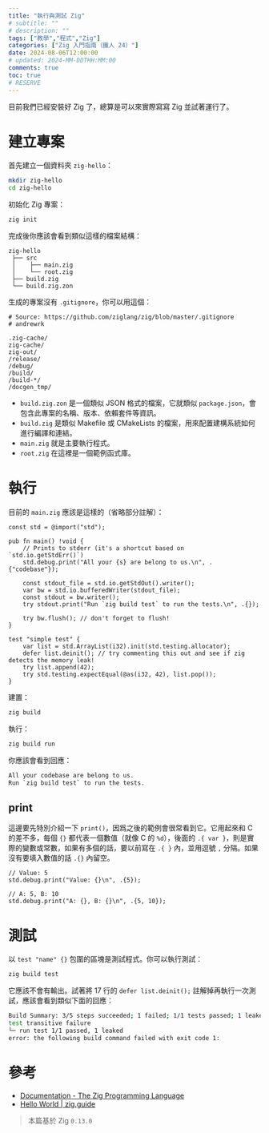 ```yaml
---
title: "執行與測試 Zig"
# subtitle: ""
# description: ""
tags: ["教學","程式","Zig"]
categories: ["Zig 入門指南（鐵人 24）"]
date: 2024-08-06T12:00:00
# updated: 2024-MM-DDTHH:MM:00
comments: true
toc: true
# RESERVE
---
```


目前我們已經安裝好 Zig 了，總算是可以來實際寫寫 Zig 並試著運行了。

<!-- more -->

# 建立專案

首先建立一個資料夾 `zig-hello`：

```bash
mkdir zig-hello
cd zig-hello
```

初始化 Zig 專案：

```bash
zig init
```

完成後你應該會看到類似這樣的檔案結構：

```text
zig-hello
 ├── src
 │    ├── main.zig
 │    └── root.zig
 ├── build.zig
 └── build.zig.zon
```

生成的專案沒有 `.gitignore`，你可以用這個：

```gitignore
# Source: https://github.com/ziglang/zig/blob/master/.gitignore
# andrewrk

.zig-cache/
zig-cache/
zig-out/
/release/
/debug/
/build/
/build-*/
/docgen_tmp/
```

- `build.zig.zon` 是一個類似 JSON 格式的檔案，它就類似 `package.json`，會包含此專案的名稱、版本、依賴套件等資訊。
- `build.zig` 是類似 Makefile 或 CMakeLists 的檔案，用來配置建構系統如何進行編譯和連結。
- `main.zig` 就是主要執行程式。
- `root.zig` 在這裡是一個範例函式庫。

# 執行

目前的 `main.zig` 應該是這樣的（省略部分註解）：

```zig
const std = @import("std");

pub fn main() !void {
    // Prints to stderr (it's a shortcut based on `std.io.getStdErr()`)
    std.debug.print("All your {s} are belong to us.\n", .{"codebase"});

    const stdout_file = std.io.getStdOut().writer();
    var bw = std.io.bufferedWriter(stdout_file);
    const stdout = bw.writer();
    try stdout.print("Run `zig build test` to run the tests.\n", .{});

    try bw.flush(); // don't forget to flush!
}

test "simple test" {
    var list = std.ArrayList(i32).init(std.testing.allocator);
    defer list.deinit(); // try commenting this out and see if zig detects the memory leak!
    try list.append(42);
    try std.testing.expectEqual(@as(i32, 42), list.pop());
}
```

建置：

```bash
zig build
```

執行：

```bash
zig build run
```

你應該會看到回應：

```bash
All your codebase are belong to us.
Run `zig build test` to run the tests.
```

## print

這邊要先特別介紹一下 `print()`，因爲之後的範例會很常看到它。它用起來和 C 的差不多，每個 `{}` 都代表一個數值（就像 C 的 `%d`），後面的 `.{ var }`，則是實際的變數或常數，如果有多個的話，要以前寫在 `.{ }` 內，並用逗號 `,` 分隔。如果沒有要填入數值的話 `.{}` 內留空。

```zig
// Value: 5
std.debug.print("Value: {}\n", .{5});

// A: 5, B: 10
std.debug.print("A: {}, B: {}\n", .{5, 10});
```

# 測試

以 `test "name" {}` 包圍的區塊是測試程式。你可以執行測試：

```bash
zig build test
```

它應該不會有輸出。試著將 17 行的 `defer list.deinit();` 註解掉再執行一次測試，應該會看到類似下面的回應：

```bash
Build Summary: 3/5 steps succeeded; 1 failed; 1/1 tests passed; 1 leaked (disable with --summary none)
test transitive failure
└─ run test 1/1 passed, 1 leaked
error: the following build command failed with exit code 1:
```

# 參考

- [Documentation - The Zig Programming Language](https://ziglang.org/documentation/0.13.0/#Hello-World)
- [Hello World | zig.guide](https://zig.guide/getting-started/hello-world)

> 本篇基於 Zig `0.13.0`
